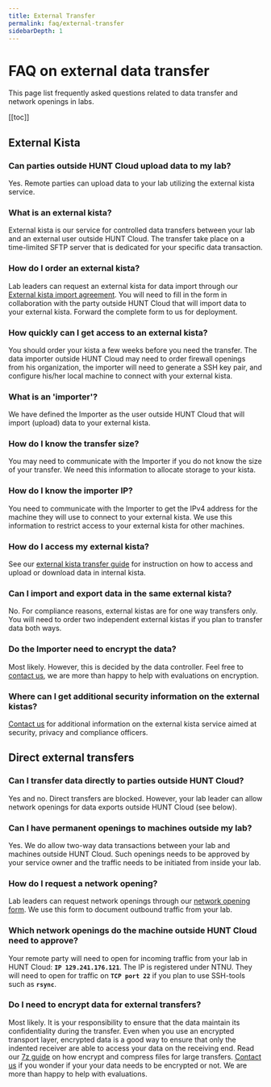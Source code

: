 ```yaml
---
title: External Transfer
permalink: faq/external-transfer
sidebarDepth: 1
---
```


# FAQ on external data transfer

This page list frequently asked questions related to data transfer and network openings in labs.

[[toc]]


## External Kista

### Can parties outside HUNT Cloud upload data to my lab?
Yes. Remote parties can upload data to your lab utilizing the external kista service.

### What is an external kista?
External kista is our service for controlled data transfers between your lab and an external user outside HUNT Cloud. The transfer take place on a time-limited SFTP server that is dedicated for your specific data transaction.

### How do I order an external kista?
Lab leaders can request an external kista for data import through our [External kista import agreement](/about/agreements/#external-kista-import-agreement). You will need to fill in the form in collaboration with the party outside HUNT Cloud that will import data to your external kista. Forward the complete form to us for deployment.

### How quickly can I get access to an external kista?
You should order your kista a few weeks before you need the transfer. The data importer outside HUNT Cloud may need to order firewall openings from his organization, the importer will need to generate a SSH key pair, and configure his/her local machine to connect with your external kista.

### What is an 'importer'?
We have defined the Importer as the user outside HUNT Cloud that will import (upload) data to your external kista.

### How do I know the transfer size?
You may need to communicate with the Importer if you do not know the size of your transfer. We need this information to allocate storage to your kista.

### How do I know the importer IP?
You need to communicate with the Importer to get the IPv4 address for the machine they will use to connect to your external kista. We use this information to restrict access to your external kista for other machines.

### How do I access my external kista?
See our [external kista transfer guide](/data-transfer/external-kista/#for-external-users) for instruction on how to access and upload or download data in internal kista.

### Can I import and export data in the same external kista?
No. For compliance reasons, external kistas are for one way transfers only. You will need to order two independent external kistas if you plan to transfer data both ways.

### Do the Importer need to encrypt the data?
Most likely. However, this is decided by the data controller. Feel free to [contact us](/contact), we are more than happy to help with evaluations on encryption.

### Where can I get additional security information on the external kistas?
[Contact us](/contact) for additional information on the external kista service aimed at security, privacy and compliance officers.






## Direct external transfers

### Can I transfer data directly to parties outside HUNT Cloud?
Yes and no. Direct transfers are blocked. However, your lab leader can allow network openings for data exports outside HUNT Cloud (see below).

### Can I have permanent openings to machines outside my lab?
Yes. We do allow two-way data transactions between your lab and machines outside HUNT Cloud. Such openings needs to be approved by your service owner and the traffic needs to be initiated from inside your lab.

### How do I request a network opening?
Lab leaders can request network openings through our [network opening form](/about/agreements/#network-opening-form). We use this form to document outbound traffic from your lab.

### Which network openings do the machine outside HUNT Cloud need to approve?
Your remote party will need to open for incoming traffic from your lab in HUNT Cloud: **`IP 129.241.176.121`**. The IP is registered under NTNU. They will need to open for traffic on **`TCP port 22`** if you plan to use SSH-tools such as **`rsync`**.

### Do I need to encrypt data for external transfers?
Most likely. It is your responsibility to ensure that the data maintain its confidentiality during the transfer. Even when you use an encrypted transport layer, encrypted data is a good way to ensure that only the indented receiver are able to access your data on the receiving end. Read our [7z guide](/working-in-your-lab/technical-tools/7z/#install-the-software) on how encrypt and compress files for large transfers. [Contact us](/contact) if you wonder if your your data needs to be encrypted or not. We are more than happy to help with evaluations.
